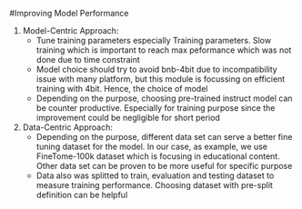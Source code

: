#Improving Model Performance
1. Model-Centric Approach:
    - Tune training parameters especially Training parameters. Slow training which is important to reach max peformance which was not done due to time constraint
    - Model choice should try to avoid bnb-4bit due to incompatibility issue with many platform, but this module is focussing on efficient training with 4bit. Hence, the choice of model
    - Depending on the purpose, choosing pre-trained instruct model can be counter productive. Especially for training purpose since the improvement could be negligible for short period
2. Data-Centric Approach:
    - Depending on the purpose, different data set can serve a better fine tuning dataset for the model. In our case, as example, we use FineTome-100k dataset which is focusing in educational content. Other data set can be proven to be more useful for specific purpose
    - Data also was splitted to train, evaluation and testing dataset to measure training performance. Choosing dataset with pre-split definition can be helpful
    